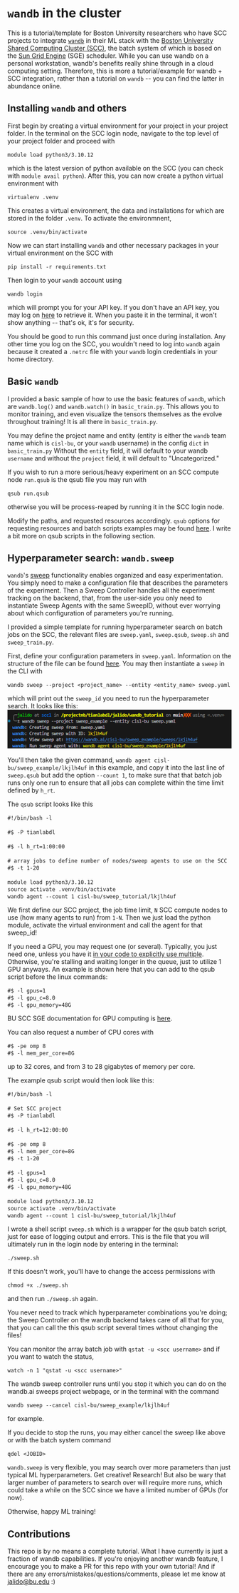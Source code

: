 # `wandb` in the cluster
This is a tutorial/template for Boston University researchers who have SCC projects to integrate [`wandb`](https://wandb.ai/site) in their ML stack with the [Boston University Shared Computing Cluster (SCC)](https://www.bu.edu/tech/support/research/computing-resources/scc/), the batch system of which is based on the [Sun Grid Engine](https://gridscheduler.sourceforge.net/) (SGE) scheduler. While you can use wandb on a personal workstation, wandb's benefits really shine through in a cloud computing setting. Therefore, this is more a tutorial/example for wandb + SCC integration, rather than a tutorial on `wandb` -- you can find the latter in abundance online.

## Installing `wandb` and others
First begin by creating a virtual environment for your project in your project folder. In the terminal on the SCC login node, navigate to the top level of your project folder and proceed with
```
module load python3/3.10.12
```
which is the latest version of python available on the SCC (you can check with `module avail python`).
After this, you can now create a python virtual environment with 
```
virtualenv .venv
```
This creates a virtual environment, the data and installations for which are stored in the folder `.venv`. To activate the environmnent,
```
source .venv/bin/activate
```

Now we can start installing `wandb` and other necessary packages in your virtual environment on the SCC with 

```
pip install -r requirements.txt
```

Then login to your `wandb` account using
```
wandb login
```
which will prompt you for your API key. If you don't have an API key, you may log on [here](https://wandb.ai/authorize) to retrieve it. When you paste it in the terminal, it won't show anything -- that's ok, it's for security.

You should be good to run this command just once during installation. Any other time you log on the SCC, you wouldn't need to log into `wandb` again because it created a `.netrc` file with your `wandb` login credentials in your home directory.

## Basic `wandb`
I provided a basic sample of how to use the basic features of `wandb`, which are `wandb.log()` and `wandb.watch()` in `basic_train.py`. This allows you to monitor training, and even visualize the tensors themselves as the evolve throughout training! It is all there in `basic_train.py`.

You may define the project name and entity (entity is either the `wandb` team name which is `cisl-bu`, or your `wandb` username) in the config `dict` in `basic_train.py`
Without the `entity` field, it will default to your wandb `username` and without the `project` field, it will default to "Uncategorized." 

If you wish to run a more serious/heavy experiment on an SCC compute node `run.qsub` is the qsub file you may run with 
```
qsub run.qsub
```
otherwise you will be process-reaped by running it in the SCC login node.

Modify the paths, and requested resources accordingly. `qsub` options for requesting resources and batch scripts examples may be found [here](https://www.bu.edu/tech/support/research/system-usage/running-jobs/submitting-jobs/). I write a bit more on qsub scripts in the following section. 

## Hyperparameter search: `wandb.sweep`
`wandb`'s [sweep](https://docs.wandb.ai/guides/sweeps) functionality enables organized and easy experimentation. You simply need to make a configuration file that describes the parameters of the experiment. Then a Sweep Controller handles all the experiment tracking on the backend, that, from the user-side you only need to instantiate Sweep Agents with the same SweepID, without ever worrying about which configuration of parameters you're running.

I provided a simple template for running hyperparameter search on batch jobs on the SCC, the relevant files are `sweep.yaml`, `sweep.qsub`, `sweep.sh` and `sweep_train.py`. 

First, define your configuration parameters in `sweep.yaml`. Information on the structure of the file can be found [here](https://docs.wandb.ai/guides/sweeps/define-sweep-configuration). You may then instantiate a `sweep` in the CLI with
```
wandb sweep --project <project_name> --entity <entity_name> sweep.yaml
```
which will print out the `sweep_id` you need to run the hyperparameter search. It looks like this:
![wandb sweep](assets/wandb_sweep.png)

You'll then take the given command, `wandb agent cisl-bu/sweep_example/lkjlh4uf` in this example, and copy it into the last line of `sweep.qsub` but add the option `--count 1`, to make sure that that batch job runs only one run to ensure that all jobs can complete within the time limit defined by `h_rt`.

The `qsub` script looks like this
```
#!/bin/bash -l

#$ -P tianlabdl

#$ -l h_rt=1:00:00

# array jobs to define number of nodes/sweep agents to use on the SCC
#$ -t 1-20

module load python3/3.10.12
source activate .venv/bin/activate
wandb agent --count 1 cisl-bu/sweep_tutorial/lkjlh4uf
```
We first define our SCC project, the job time limit, `N` SCC compute nodes to use (how many agents to run) from `1-N`. Then we just load the python module, activate the virtual environment and call the agent for that sweep_id! 

If you need a GPU, you may request one (or several). Typically, you just need one, unless you have it [in your code to explicitly use multiple](https://pytorch.org/tutorials/beginner/former_torchies/parallelism_tutorial.html). Otherwise, you're stalling and waiting longer in the queue, just to utilize 1 GPU anyways. An example is shown here that you can add to the qsub script before the linux commands:
```
#$ -l gpus=1
#$ -l gpu_c=8.0
#$ -l gpu_memory=48G
```
BU SCC SGE documentation for GPU computing is [here](https://www.bu.edu/tech/support/research/software-and-programming/programming/multiprocessor/gpu-computing/).

You can also request a number of CPU cores with
```
#$ -pe omp 8
#$ -l mem_per_core=8G
```
up to 32 cores, and from 3 to 28 gigabytes of memory per core.

The example qsub script would then look like this:
```
#!/bin/bash -l

# Set SCC project
#$ -P tianlabdl

#$ -l h_rt=12:00:00

#$ -pe omp 8
#$ -l mem_per_core=8G
#$ -t 1-20

#$ -l gpus=1
#$ -l gpu_c=8.0
#$ -l gpu_memory=48G

module load python3/3.10.12
source activate .venv/bin/activate
wandb agent --count 1 cisl-bu/sweep_tutorial/lkjlh4uf
```

I wrote a shell script `sweep.sh` which is a wrapper for the qsub batch script, just for ease of logging output and errors. This is the file that you will ultimately run in the login node by entering in the terminal:
```
./sweep.sh
```

If this doesn't work, you'll have to change the access permissions with
```
chmod +x ./sweep.sh
```
and then run `./sweep.sh` again.

You never need to track which hyperparameter combinations you're doing; the Sweep Controller on the wandb backend takes care of all that for you, that you can call the this qsub script several times without changing the files!

You can monitor the array batch job with `qstat -u <scc username>` and if you want to watch the status,
```
watch -n 1 "qstat -u <scc username>"
```

The wandb sweep controller runs until you stop it which you can do on the wandb.ai sweeps project webpage, or in the terminal with the command
```
wandb sweep --cancel cisl-bu/sweep_example/lkjlh4uf
```
for example.

If you decide to stop the runs, you may either cancel the sweep like above or with the batch system command 
```
qdel <JOBID>
```


`wandb.sweep` is very flexible, you may search over more parameters than just typical ML hyperparameters. Get creative! Research! But also be wary that larger number of parameters to search over will require more runs, which could take a while on the SCC since we have a limited number of GPUs (for now).

Otherwise, happy ML training!
## Contributions
This repo is by no means a complete tutorial. What I have currently is just a fraction of wandb capabilities. If you're enjoying another wandb feature, I encourage you to make a PR for this repo with your own tutorial! And if there are any errors/mistakes/questions/comments, please let me know at jalido@bu.edu :)
